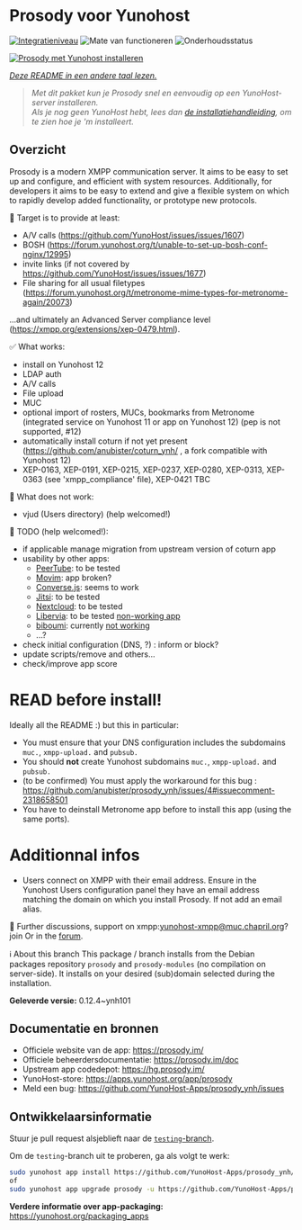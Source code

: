 <!--
NB: Deze README is automatisch gegenereerd door <https://github.com/YunoHost/apps/tree/master/tools/readme_generator>
Hij mag NIET handmatig aangepast worden.
-->

# Prosody voor Yunohost

[![Integratieniveau](https://apps.yunohost.org/badge/integration/prosody)](https://ci-apps.yunohost.org/ci/apps/prosody/)
![Mate van functioneren](https://apps.yunohost.org/badge/state/prosody)
![Onderhoudsstatus](https://apps.yunohost.org/badge/maintained/prosody)

[![Prosody met Yunohost installeren](https://install-app.yunohost.org/install-with-yunohost.svg)](https://install-app.yunohost.org/?app=prosody)

*[Deze README in een andere taal lezen.](./ALL_README.md)*

> *Met dit pakket kun je Prosody snel en eenvoudig op een YunoHost-server installeren.*  
> *Als je nog geen YunoHost hebt, lees dan [de installatiehandleiding](https://yunohost.org/install), om te zien hoe je 'm installeert.*

## Overzicht

Prosody is a modern XMPP communication server. It aims to be easy to set up and configure, and efficient with system resources. Additionally, for developers it aims to be easy to extend and give a flexible system on which to rapidly develop added functionality, or prototype new protocols.

🚀 Target is to provide at least:
  * A/V calls (https://github.com/YunoHost/issues/issues/1607) 
  * BOSH (https://forum.yunohost.org/t/unable-to-set-up-bosh-conf-nginx/12995)
  * invite links (if not covered by https://github.com/YunoHost/issues/issues/1677)
  * File sharing for all usual filetypes (https://forum.yunohost.org/t/metronome-mime-types-for-metronome-again/20073)

...and ultimately an Advanced Server compliance level (https://xmpp.org/extensions/xep-0479.html).

✅ What works:
  * install on Yunohost 12
  * LDAP auth
  * A/V calls
  * File upload
  * MUC
  * optional import of rosters, MUCs, bookmarks from Metronome (integrated service on Yunohost 11 or app on Yunohost 12) (pep is not supported, #12)
  * automatically install coturn if not yet present (https://github.com/anubister/coturn_ynh/ , a fork compatible with Yunohost 12)
  * XEP-0163, XEP-0191, XEP-0215, XEP-0237, XEP-0280, XEP-0313, XEP-0363 (see 'xmpp_compliance' file), XEP-0421 TBC

🐞 What does not work:
  * vjud (Users directory) (help welcomed!)

🙋 TODO (help welcomed!):
  * if applicable manage migration from upstream version of coturn app
  * usability by other apps:
    * [PeerTube](https://github.com/YunoHost-Apps/peertube_ynh): to be tested
    * [Movim](https://github.com/YunoHost-Apps/movim_ynh): app broken?
    * [Converse.js](https://github.com/YunoHost-Apps/converse_ynh): seems to work
    * [Jitsi](https://github.com/YunoHost-Apps/jitsi_ynh): to be tested
    * [Nextcloud](https://github.com/YunoHost-Apps/nextcloud_ynh): to be tested
    * [Libervia](https://salut-a-toi.org/): to be tested [non-working app](https://github.com/YunoHost-Apps/sat_ynh)
    * [biboumi](https://github.com/YunoHost-Apps/biboumi_ynh): currently [not working](https://github.com/YunoHost-Apps/biboumi_ynh/issues/29)
    * ...?
  * check initial configuration (DNS, ?) : inform or block?
  * update scripts/remove and others...
  * check/improve app score

# READ before install!
Ideally all the README :) but this in particular:
* You must ensure that your DNS configuration includes the subdomains `muc.`, `xmpp-upload.` and `pubsub.`
* You should **not** create Yunohost subdomains `muc.`, `xmpp-upload.` and `pubsub.`
* (to be confirmed) You must apply the workaround for this bug : https://github.com/anubister/prosody_ynh/issues/4#issuecomment-2318658501
* You have to deinstall Metronome app before to install this app (using the same ports).

# Additionnal infos
* Users connect on XMPP with their email address. Ensure in the Yunohost Users configuration panel they have an email address matching the domain on which you install Prosody. If not add an email alias.


💬 Further discussions, support on xmpp:yunohost-xmpp@muc.chapril.org?join
Or in the [forum](https://forum.yunohost.org/c/apps/11).

ℹ️  About this branch
This package / branch installs from the Debian packages repository `prosody` and `prosody-modules` (no compilation on server-side).
It installs on your desired (sub)domain selected during the installation.




**Geleverde versie:** 0.12.4~ynh101
## Documentatie en bronnen

- Officiele website van de app: <https://prosody.im/>
- Officiele beheerdersdocumentatie: <https://prosody.im/doc>
- Upstream app codedepot: <https://hg.prosody.im/>
- YunoHost-store: <https://apps.yunohost.org/app/prosody>
- Meld een bug: <https://github.com/YunoHost-Apps/prosody_ynh/issues>

## Ontwikkelaarsinformatie

Stuur je pull request alsjeblieft naar de [`testing`-branch](https://github.com/YunoHost-Apps/prosody_ynh/tree/testing).

Om de `testing`-branch uit te proberen, ga als volgt te werk:

```bash
sudo yunohost app install https://github.com/YunoHost-Apps/prosody_ynh/tree/testing --debug
of
sudo yunohost app upgrade prosody -u https://github.com/YunoHost-Apps/prosody_ynh/tree/testing --debug
```

**Verdere informatie over app-packaging:** <https://yunohost.org/packaging_apps>
